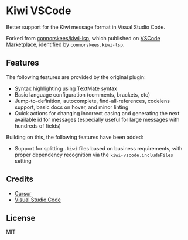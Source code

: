 # Kiwi VSCode

Better support for the Kiwi message format in Visual Studio Code.

Forked from [connorskees/kiwi-lsp](https://github.com/connorskees/kiwi-lsp), which published on [VSCode Marketplace](https://marketplace.visualstudio.com/items?itemName=connorskees.kiwi-lsp), identified by `connorskees.kiwi-lsp`.

## Features

The following features are provided by the original plugin:

- Syntax highlighting using TextMate syntax
- Basic language configuration (comments, brackets, etc)
- Jump-to-definition, autocomplete, find-all-references, codelens support, basic docs on hover, and minor linting
- Quick actions for changing incorrect casing and generating the next available id for messages (especially useful for large messages with hundreds of fields)

Building on this, the following features have been added:

- Support for splitting `.kiwi` files based on business requirements, with proper dependency recognition via the `kiwi-vscode.includeFiles` setting

## Credits

- [Cursor](https://www.cursor.com/)
- [Visual Studio Code](https://code.visualstudio.com/)

## License

MIT
